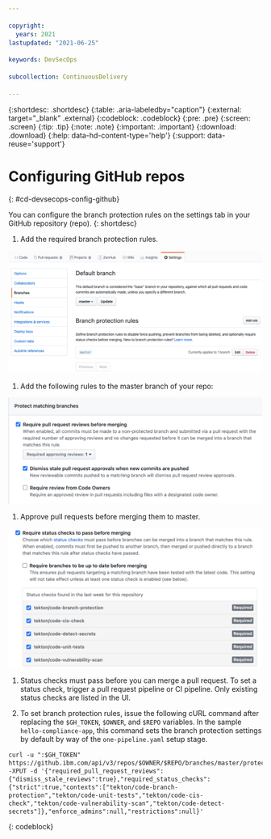 ```yaml
---

copyright:
  years: 2021
lastupdated: "2021-06-25"

keywords: DevSecOps

subcollection: ContinuousDelivery

---
```


{:shortdesc: .shortdesc}
{:table: .aria-labeledby="caption"}
{:external: target="_blank" .external}
{:codeblock: .codeblock}
{:pre: .pre}
{:screen: .screen}
{:tip: .tip}
{:note: .note}
{:important: .important}
{:download: .download}
{:help: data-hd-content-type='help'}
{:support: data-reuse='support'}

# Configuring GitHub repos
{: #cd-devsecops-config-github}

You can configure the branch protection rules on the settings tab in your GitHub repository (repo).
{: shortdesc}

1. Add the required branch protection rules.

 ![Branch protection rules](images/branch-protection-rules-screenshot.png)

1. Add the following rules to the master branch of your repo:

 ![Rules](images/rules-screenshot.png)

1. Approve pull requests before merging them to master.

 ![Approve pull requests](images/rules-2-screenshot.png)

1. Status checks must pass before you can merge a pull request. To set a status check, trigger a pull request pipeline or CI pipeline. Only existing status checks are listed in the UI.

1. To set branch protection rules, issue the following cURL command after replacing the `$GH_TOKEN`, `$OWNER`, and `$REPO` variables. In the sample `hello-compliance-app`, this command sets the branch protection settings by default by way of the `one-pipeline.yaml` setup stage.

```
curl -u ":$GH_TOKEN" https://github.ibm.com/api/v3/repos/$OWNER/$REPO/branches/master/protection -XPUT -d '{"required_pull_request_reviews":{"dismiss_stale_reviews":true},"required_status_checks":{"strict":true,"contexts":["tekton/code-branch-protection","tekton/code-unit-tests","tekton/code-cis-check","tekton/code-vulnerability-scan","tekton/code-detect-secrets"]},"enforce_admins":null,"restrictions":null}'
```
{: codeblock}
